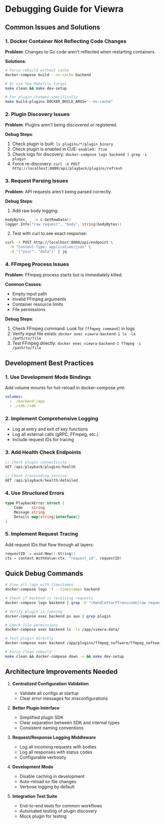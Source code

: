 # Debugging Guide for Viewra

## Common Issues and Solutions

### 1. Docker Container Not Reflecting Code Changes

**Problem**: Changes to Go code aren't reflected when restarting containers.

**Solutions**:
```bash
# Force rebuild without cache
docker-compose build --no-cache backend

# Or use the Makefile target
make clean && make dev-setup

# For plugin changes specifically
make build-plugins DOCKER_BUILD_ARGS="--no-cache"
```

### 2. Plugin Discovery Issues

**Problem**: Plugins aren't being discovered or registered.

**Debug Steps**:
1. Check plugin is built: `ls plugins/*/plugin_binary`
2. Check plugin is enabled in CUE: `enabled: true`
3. Check logs for discovery: `docker-compose logs backend | grep -i plugin`
4. Force re-discovery: `curl -X POST http://localhost:8080/api/playback/plugins/refresh`

### 3. Request Parsing Issues

**Problem**: API requests aren't being parsed correctly.

**Debug Steps**:
1. Add raw body logging:
```go
bodyBytes, _ := c.GetRawData()
logger.Info("raw request", "body", string(bodyBytes))
```

2. Test with curl to see exact response:
```bash
curl -X POST http://localhost:8080/api/endpoint \
  -H "Content-Type: application/json" \
  -d '{"your": "data"}' | jq
```

### 4. FFmpeg Process Issues

**Problem**: FFmpeg process starts but is immediately killed.

**Common Causes**:
- Empty input path
- Invalid FFmpeg arguments
- Container resource limits
- File permissions

**Debug Steps**:
1. Check FFmpeg command: Look for `[ffmpeg command]` in logs
2. Verify input file exists: `docker exec viewra-backend-1 ls -la /path/to/file`
3. Test FFmpeg directly: `docker exec viewra-backend-1 ffmpeg -i /path/to/file`

## Development Best Practices

### 1. Use Development Mode Bindings
Add volume mounts for hot-reload in docker-compose.yml:
```yaml
volumes:
  - ./backend:/app
  - ./sdk:/sdk
```

### 2. Implement Comprehensive Logging
- Log at entry and exit of key functions
- Log all external calls (gRPC, FFmpeg, etc.)
- Include request IDs for tracing

### 3. Add Health Check Endpoints
```go
// Check plugin connectivity
GET /api/playback/plugins/health

// Check transcoding service
GET /api/playback/health/detailed
```

### 4. Use Structured Errors
```go
type PlaybackError struct {
    Code    string
    Message string
    Details map[string]interface{}
}
```

### 5. Implement Request Tracing
Add request IDs that flow through all layers:
```go
requestID := uuid.New().String()
ctx = context.WithValue(ctx, "request_id", requestID)
```

## Quick Debug Commands

```bash
# View all logs with timestamps
docker-compose logs -f --timestamps backend

# Check if backend is receiving requests
docker-compose logs backend | grep -E "(HandleStartTranscode|raw request)"

# Verify plugin is running
docker-compose exec backend ps aux | grep plugin

# Check file permissions
docker-compose exec backend ls -la /app/viewra-data/

# Test plugin directly
docker-compose exec backend /app/plugins/ffmpeg_software/ffmpeg_software

# Force clean rebuild
make clean && docker-compose down -v && make dev-setup
```

## Architecture Improvements Needed

1. **Centralized Configuration Validation**
   - Validate all configs at startup
   - Clear error messages for misconfigurations

2. **Better Plugin Interface**
   - Simplified plugin SDK
   - Clear separation between SDK and internal types
   - Consistent naming conventions

3. **Request/Response Logging Middleware**
   - Log all incoming requests with bodies
   - Log all responses with status codes
   - Configurable verbosity

4. **Development Mode**
   - Disable caching in development
   - Auto-reload on file changes
   - Verbose logging by default

5. **Integration Test Suite**
   - End-to-end tests for common workflows
   - Automated testing of plugin discovery
   - Mock plugin for testing